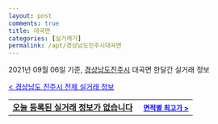 ```yaml
---
layout: post
comments: true
title: 대곡면
categories: [실거래가]
permalink: /apt/경상남도진주시대곡면
---
```


2021년 09월 06일 기준, <a href="/apt/경상남도진주시">경상남도진주시</a> 대곡면 한달간 실거래 정보

<a style="color: blue;" href="/apt/경상남도진주시">< 경상남도 진주시 전체 실거래 정보</a>
<!---- start ---->
<table>
  <tr>
    <td colspan="4" style="font-weight: bold;"><a href="/apt/경상남도진주시대곡면{name_without_space}">오늘 등록된 실거래 정보가 없습니다</a> &nbsp;&nbsp;&nbsp; <a style="color: blue; font-size: smaller;" href="/apt/경상남도진주시대곡면{name_without_space}">면적별 최고가 ></a></td>
  </tr>
    
</table>
<!---- end ---->
    